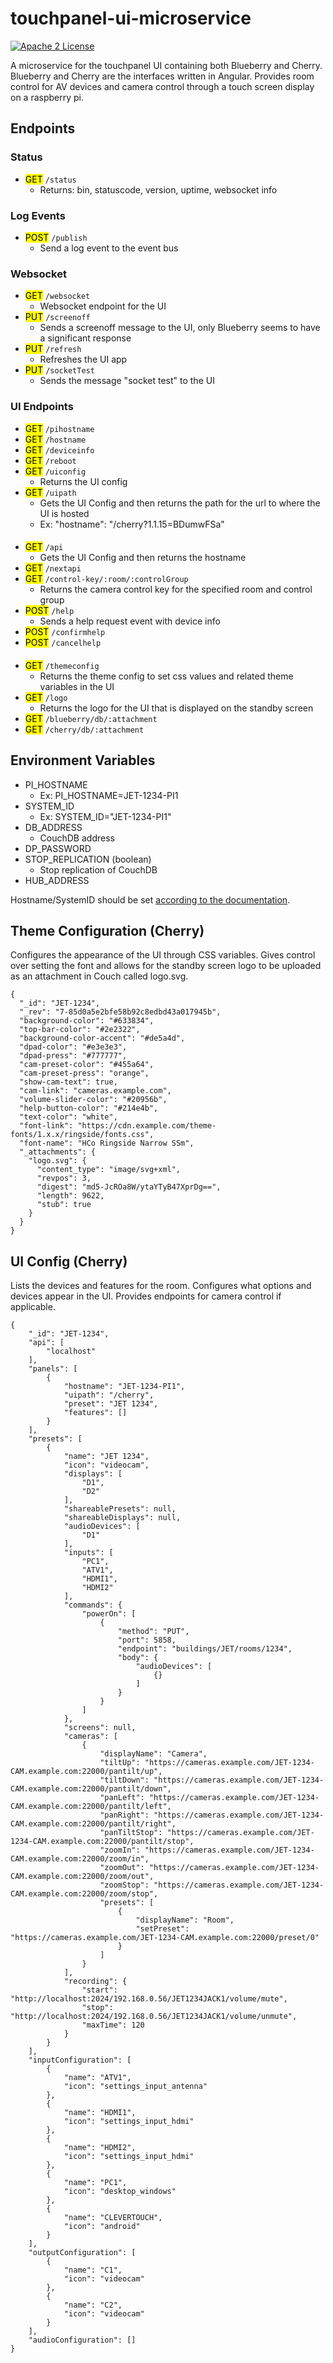 # touchpanel-ui-microservice
[![Apache 2 License](https://img.shields.io/hexpm/l/plug.svg)](https://raw.githubusercontent.com/byuoitav/touchpanel-ui-microservice/master/LICENSE)  

A microservice for the touchpanel UI containing both Blueberry and Cherry. Blueberry and Cherry are the interfaces written in Angular. Provides room control for AV devices and camera control through a touch screen display on a raspberry pi. 
## Endpoints
### Status
* <mark>GET</mark> `/status`
  * Returns: bin, statuscode, version, uptime, websocket info
### Log Events
* <mark>POST</mark> `/publish`
  * Send a log event to the event bus
### Websocket
* <mark>GET</mark> `/websocket`
  * Websocket endpoint for the UI
* <mark>PUT</mark> `/screenoff`
  * Sends a screenoff message to the UI, only Blueberry seems to have a significant response
* <mark>PUT</mark> `/refresh`
  * Refreshes the UI app
* <mark>PUT</mark> `/socketTest`
  * Sends the message "socket test" to the UI
### UI Endpoints
* <mark>GET</mark> `/pihostname`
* <mark>GET</mark>  `/hostname`
* <mark>GET</mark> `/deviceinfo`
* <mark>GET</mark>  `/reboot`
* <mark>GET</mark>  `/uiconfig`
  * Returns the UI config
* <mark>GET</mark>  `/uipath`
  * Gets the UI Config and then returns the path for the url to where the UI is hosted
  * Ex: "hostname": "/cherry?1.1.15=BDumwFSa"
####
* <mark>GET</mark>  `/api`
  * Gets the UI Config and then returns the hostname
* <mark>GET</mark>  `/nextapi`
* <mark>GET</mark> `/control-key/:room/:controlGroup`
  * Returns the camera control key for the specified room and control group
* <mark>POST</mark>  `/help`
  * Sends a help request event with device info
* <mark>POST</mark>  `/confirmhelp`
* <mark>POST</mark>  `/cancelhelp`
####
* <mark>GET</mark> `/themeconfig`
  * Returns the theme config to set css values and related theme variables in the UI
* <mark>GET</mark>  `/logo`
  * Returns the logo for the UI that is displayed on the standby screen
* <mark>GET</mark> `/blueberry/db/:attachment`
* <mark>GET</mark> `/cherry/db/:attachment`

## Environment Variables
* PI_HOSTNAME
  * Ex: PI_HOSTNAME=JET-1234-PI1
* SYSTEM_ID
  * Ex: SYSTEM_ID="JET-1234-PI1"
* DB_ADDRESS
  * CouchDB address
* DP_PASSWORD
* STOP_REPLICATION (boolean)
  * Stop replication of CouchDB
* HUB_ADDRESS

Hostname/SystemID should be set [according to the documentation](https://github.com/byuoitav/team/wiki/Hostname-Naming-Conventions).

## Theme Configuration (Cherry)
Configures the appearance of the UI through CSS variables. Gives control over setting the font and allows for the standby screen logo to be uploaded as an attachment in Couch called logo.svg.
``` 
{
  "_id": "JET-1234",
  "_rev": "7-85d0a5e2bfe58b92c8edbd43a017945b",
  "background-color": "#633834",
  "top-bar-color": "#2e2322",
  "background-color-accent": "#de5a4d",
  "dpad-color": "#e3e3e3",
  "dpad-press": "#777777",
  "cam-preset-color": "#455a64",
  "cam-preset-press": "orange",
  "show-cam-text": true,
  "cam-link": "cameras.example.com",
  "volume-slider-color": "#20956b",
  "help-button-color": "#214e4b",
  "text-color": "white",
  "font-link": "https://cdn.example.com/theme-fonts/1.x.x/ringside/fonts.css",
  "font-name": "HCo Ringside Narrow SSm",
  "_attachments": {
    "logo.svg": {
      "content_type": "image/svg+xml",
      "revpos": 3,
      "digest": "md5-JcROa8W/ytaYTyB47XprDg==",
      "length": 9622,
      "stub": true
    }
  }
}
```

## UI Config (Cherry)
Lists the devices and features for the room. Configures what options and devices appear in the UI. Provides endpoints for camera control if applicable. 
```
{
    "_id": "JET-1234",
    "api": [
        "localhost"
    ],
    "panels": [
        {
            "hostname": "JET-1234-PI1",
            "uipath": "/cherry",
            "preset": "JET 1234",
            "features": []
        }
    ],
    "presets": [
        {
            "name": "JET 1234",
            "icon": "videocam",
            "displays": [
                "D1",
                "D2"
            ],
            "shareablePresets": null,
            "shareableDisplays": null,
            "audioDevices": [
                "D1"
            ],
            "inputs": [
                "PC1",
                "ATV1",
                "HDMI1",
                "HDMI2"
            ],
            "commands": {
                "powerOn": [
                    {
                        "method": "PUT",
                        "port": 5858,
                        "endpoint": "buildings/JET/rooms/1234",
                        "body": {
                            "audioDevices": [
                                {}
                            ]
                        }
                    }
                ]
            },
            "screens": null,
            "cameras": [
                {
                    "displayName": "Camera",
                    "tiltUp": "https://cameras.example.com/JET-1234-CAM.example.com:22000/pantilt/up",
                    "tiltDown": "https://cameras.example.com/JET-1234-CAM.example.com:22000/pantilt/down",
                    "panLeft": "https://cameras.example.com/JET-1234-CAM.example.com:22000/pantilt/left",
                    "panRight": "https://cameras.example.com/JET-1234-CAM.example.com:22000/pantilt/right",
                    "panTiltStop": "https://cameras.example.com/JET-1234-CAM.example.com:22000/pantilt/stop",
                    "zoomIn": "https://cameras.example.com/JET-1234-CAM.example.com:22000/zoom/in",
                    "zoomOut": "https://cameras.example.com/JET-1234-CAM.example.com:22000/zoom/out",
                    "zoomStop": "https://cameras.example.com/JET-1234-CAM.example.com:22000/zoom/stop",
                    "presets": [
                        {
                            "displayName": "Room",
                            "setPreset": "https://cameras.example.com/JET-1234-CAM.example.com:22000/preset/0"
                        }
                    ]
                }
            ],
            "recording": {
                "start": "http://localhost:2024/192.168.0.56/JET1234JACK1/volume/mute",
                "stop": "http://localhost:2024/192.168.0.56/JET1234JACK1/volume/unmute",
                "maxTime": 120
            }
        }
    ],
    "inputConfiguration": [
        {
            "name": "ATV1",
            "icon": "settings_input_antenna"
        },
        {
            "name": "HDMI1",
            "icon": "settings_input_hdmi"
        },
        {
            "name": "HDMI2",
            "icon": "settings_input_hdmi"
        },
        {
            "name": "PC1",
            "icon": "desktop_windows"
        },
        {
            "name": "CLEVERTOUCH",
            "icon": "android"
        }
    ],
    "outputConfiguration": [
        {
            "name": "C1",
            "icon": "videocam"
        },
        {
            "name": "C2",
            "icon": "videocam"
        }
    ],
    "audioConfiguration": []
}
```


